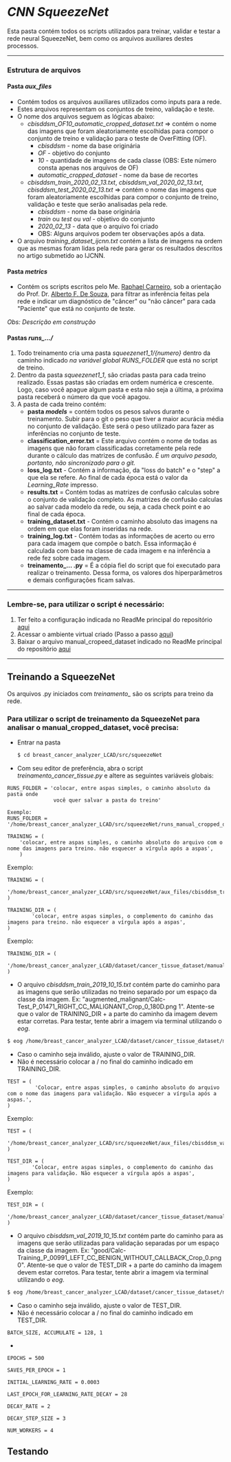 # _CNN SqueezeNet_
Esta pasta contém todos os scripts utilizados para treinar, validar e testar a rede neural SqueezeNet, bem como os arquivos auxiliares destes processos. 

--- 

### Estrutura de arquivos
#### Pasta *aux_files*
- Contém todos os arquivos auxiliares utilizados como inputs para a rede.
- Estes arquivos representam os conjuntos de treino, validação e teste.
- O nome dos arquivos seguem as lógicas abaixo:
  - *cbisddsm_OF10_automatic_cropped_dataset.txt* => contém o nome das imagens que foram aleatoriamente escolhidas para compor o conjunto de treino e validação para o teste de OverFitting (OF). 
    - *cbisddsm* - nome da base originária
    - *OF* - objetivo do conjunto 
    - *10* - quantidade de imagens de cada classe (OBS: Este número consta apenas nos arquivos de OF)
    - *automatic_cropped_dataset* - nome da base de recortes
  - *cbisddsm_train_2020_02_13.txt*, *cbisddsm_val_2020_02_13.txt*, *cbisddsm_test_2020_02_13.txt* => contém o nome das imagens que foram aleatoriamente escolhidas para compor o conjunto de treino, validação e teste que serão analisadas pela rede. 
    - *cbisddsm* - nome da base originária
    - *train* ou *test* ou *val* - objetivo do conjunto 
    - *2020_02_13* - data que o arquivo foi criado
    - OBS: Alguns arquivos podem ter observações após a data.
- O arquivo *training_dataset_ijcnn.txt* contém a lista de imagens na ordem que as mesmas foram lidas pela rede para gerar os resultados descritos no artigo submetido ao IJCNN.

#### Pasta *metrics*
- Contém os scripts escritos pelo Me. [Raphael Carneiro](carneiro.raphael@lcad.inf.ufes.br), sob a orientação do Prof. Dr. [Alberto F. De Souza](alberto@lcad.inf.ufes.br), para filtrar as inferência feitas pela rede e indicar um diagnóstico de "câncer" ou "não câncer" para cada "Paciente" que está no conjunto de teste.

*Obs: Descrição em construção*

#### Pastas *runs_.../*
1. Todo treinamento cria uma pasta *squeezenet1_1/{numero}* dentro da caminho indicado *na variável global RUNS_FOLDER* que está no script de treino.
2. Dentro da pasta *squeezenet1_1*, são criadas pasta para cada treino realizado. Essas pastas são criadas em ordem numérica e crescente. Logo, caso você apague algum pasta e esta não seja a última, a próxima pasta receberá o número da que você apagou.
3. A pasta de cada treino contém:
   - **pasta *models*** = contém todos os pesos salvos durante o treinamento. Subir para o git o peso que tiver a maior acurácia média no conjunto de validação. Este será o peso utilizado para fazer as inferências no conjunto de teste.
   - **classification_error.txt** = Este arquivo contém o nome de todas as imagens que não foram classificadas corretamente pela rede durante o cálculo das matrizes de confusão. *É um arquivo pesado, portanto, não sincronizado para o git.*
   - **loss_log.txt** - Contém a informação, da "loss do batch" e o "step" a que ela se refere. Ao final de cada época está o valor da *Learning_Rate* impresso.
   - **results.txt** = Contém todas as matrizes de confusão calculas sobre o conjunto de validação completo. As matrizes de confusão calculas ao salvar cada modelo da rede, ou seja, a cada check point e ao final de cada época. 
   - **training_dataset.txt** - Contém o caminho absoluto das imagens na ordem em que elas foram inseridas na rede. 
   - **training_log.txt** - Contém todas as informações de acerto ou erro para cada imagem que compõe o batch. Essa informação é calculada com base na classe de cada imagem e na inferência a rede fez sobre cada imagem.
   - **treinamento_... .py** = É a cópia fiel do script que foi executado para realizar o treinamento. Dessa forma, os valores dos hiperparâmetros e demais configurações ficam salvas.
   

---

### Lembre-se, para utilizar o script é necessário:

1. Ter feito a configuração indicada no ReadMe principal do repositório [aqui](https://github.com/LCAD-UFES/breast_cancer_analyzer_LCAD)
2. Acessar o ambiente virtual criado (Passo a passo [aqui](https://github.com/LCAD-UFES/breast_cancer_analyzer_LCAD))
3. Baixar o arquivo manual_cropeed_dataset indicado no ReadMe principal do repositório [aqui](https://github.com/LCAD-UFES/breast_cancer_analyzer_LCAD)

---

## Treinando a SqueezeNet
Os arquivos .py iniciados com *treinamento_* são os scripts para treino da rede. 

### Para utilizar o script de treinamento da SqueezeNet para analisar o manual_cropped_dataset, você precisa:

-  Entrar na pasta
   ```bash
   $ cd breast_cancer_analyzer_LCAD/src/squeezeNet
   ```
-  Com seu editor de preferência, abra o script *treinamento_cancer_tissue.py* e altere as seguintes variáveis globais:

```
RUNS_FOLDER = 'colocar, entre aspas simples, o caminho absoluto da pasta onde 
			   você quer salvar a pasta do treino'
```

```
Exemplo: 
RUNS_FOLDER = '/home/breast_cancer_analyzer_LCAD/src/squeezeNet/runs_manual_cropped_dataset'
```
```
TRAINING = (
	'colocar, entre aspas simples, o caminho absoluto do arquivo com o nome das imagens para treino. não esquecer a vírgula após a aspas',
	)
```
Exemplo: 
```
TRAINING = (
        '/home/breast_cancer_analyzer_LCAD/src/squeezeNet/aux_files/cbisddsm_train_2019_10_15.txt',
)
```
```
TRAINING_DIR = (
        'colocar, entre aspas simples, o complemento do caminho das imagens para treino. não esquecer a vírgula após a aspas',
)
```
Exemplo:
```
TRAINING_DIR = (
        '/home/breast_cancer_analyzer_LCAD/dataset/cancer_tissue_dataset/manual_cropped_dataset',
)
```
- O arquivo *cbisddsm_train_2019_10_15.txt* contém parte do caminho para as imagens que serão utilizadas no treino separado por um espaço da classe da imagem. Ex: "augmented_malignant/Calc-Test_P_01471_RIGHT_CC_MALIGNANT_Crop_0_180D.png 1". Atente-se que o valor de TRAINING_DIR + a parte do caminho da imagem devem estar corretas. Para testar, tente abrir a imagem via terminal utilizando o *eog*.
```bash
$ eog /home/breast_cancer_analyzer_LCAD/dataset/cancer_tissue_dataset/manual_cropped_dataset/augmented_malignant/Calc-Test_P_01471_RIGHT_CC_MALIGNANT_Crop_0_180D.png
```
- Caso o caminho seja inválido, ajuste o valor de TRAINING_DIR.
- Não é necessário colocar a / no final do caminho indicado em TRAINING_DIR. 

```
TEST = (
         'Colocar, entre aspas simples, o caminho absoluto do arquivo com o nome das imagens para validação. Não esquecer a vírgula após a aspas.',
)
```
Exemplo:
```
TEST = (
         '/home/breast_cancer_analyzer_LCAD/src/squeezeNet/aux_files/cbisddsm_val_2019_10_15.txt',
)
```
```
TEST_DIR = (
        'Colocar, entre aspas simples, o complemento do caminho das imagens para validação. Não esquecer a vírgula após a aspas',
)
```
Exemplo:
```
TEST_DIR = (
         '/home/breast_cancer_analyzer_LCAD/dataset/cancer_tissue_dataset/manual_cropped_dataset',
)
```
- O arquivo *cbisddsm_val_2019_10_15.txt* contém parte do caminho para as imagens que serão utilizadas para validação separadas por um espaço da classe da imagem. 
Ex: "good/Calc-Training_P_00991_LEFT_CC_BENIGN_WITHOUT_CALLBACK_Crop_0.png 0". 
Atente-se que o valor de TEST_DIR + a parte do caminho da imagem devem estar corretos. Para testar, tente abrir a imagem via terminal utilizando o *eog*.
```bash
$ eog /home/breast_cancer_analyzer_LCAD/dataset/cancer_tissue_dataset/manual_cropped_dataset/good/Calc-Training_P_00991_LEFT_CC_BENIGN_WITHOUT_CALLBACK_Crop_0.png
```
- Caso o caminho seja inválido, ajuste o valor de TEST_DIR.
- Não é necessário colocar a / no final do caminho indicado em TEST_DIR. 

```
BATCH_SIZE, ACCUMULATE = 128, 1
```
- 
```
EPOCHS = 500
```
```
SAVES_PER_EPOCH = 1
```
```
INITIAL_LEARNING_RATE = 0.0003
```
```
LAST_EPOCH_FOR_LEARNING_RATE_DECAY = 28
```
```
DECAY_RATE = 2
```
```
DECAY_STEP_SIZE = 3
```
```
NUM_WORKERS = 4
```


## Testando 
